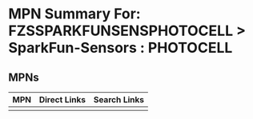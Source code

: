 



# MPN Summary For: FZSSPARKFUNSENSPHOTOCELL > SparkFun-Sensors : PHOTOCELL

## MPNs
  

|MPN|Direct Links|Search Links|
| :--- | :--- | :--- |
||||
